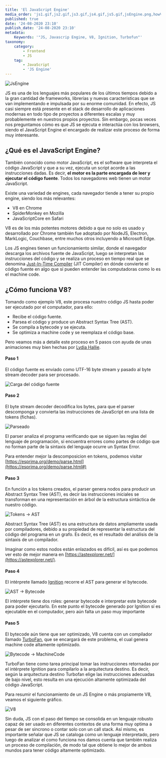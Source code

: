 ```yaml
---
title: 'El JavaScript Engine'
media_order: 'js1.gif,js2.gif,js3.gif,js4.gif,js5.gif,jsEngine.png,howV8Works.png'
published: true
date: '24-08-2020 23:10'
publish_date: '24-08-2020 23:10'
metadata:
    Keywords: '"JS, Javascrip Engine, V8, Ignition, Turbofun"'
taxonomy:
    category:
        - Frontend
        - JS
    tag:
        - JavaScript
        - 'JS Engine'
---
```


![JsEngine](jsEngine.png?classes=center-block)

JS es una de los lenguajes más populares de los últimos tiempos debido a la gran cantidad de frameworks, librerías y nuevas características que se van implementando e impulsada por su enorme comunidad. En efecto, JS casi siempre está presente en el stack de desarrollo de aplicaciones modernas en todo tipo de proyectos a diferentes escalas y muy probablemente en nuestros propios proyectos. Sin embargo, pocas veces nos preguntamos cómo es que JS se ejecuta e interactúa con los browsers, siendo el JavaScript Engine el encargado de realizar este proceso de forma muy interesante. 

## ¿Qué es el JavaScript Engine?  

También conocido como motor JavaScript, es el software que interpreta el código JavaScript y que a su vez, ejecuta un script acorde a las instrucciones dadas. Es decir, **el motor es la parte encargada de leer y ejecutar el código fuente**. Todos los navegadores web tienen un motor JavaScript.

Existe una variedad de engines, cada navegador tiende a tener su propio engine, siendo los más relevantes: 
* V8 en Chrome
* SpiderMonkey en Mozilla 
* JavaScriptCore en Safari

V8 es de los más potentes motores debido a que no solo es usado y desarrollado por Chrome también fue adoptado por NodeJS, Electron, MarkLogic, Couchbase, entre muchos otros incluyendo a Microsoft Edge.

Los JS engines tienen un funcionamiento similar, donde el navegador descarga los archivos fuente de JavaScript, luego se interpretan las instrucciones del código y se realiza un proceso en tiempo real que se denomina [Just-In-Time Compiler](https://www.freecodecamp.org/news/just-in-time-compilation-explained/) (JIT Compiler) en dónde convierte el código fuente en algo que sí pueden entender las computadoras como lo es el machine code.

## ¿Cómo funciona V8?
Tomando como ejemplo V8,  este procesa nuestro código JS hasta poder ser ejecutado por el computador, para ello:
* Recibe el código fuente.
* Parsea el código y produce un Abstract Syntax Tree (AST).
* Se compila a bytecode y se ejecuta.
* Se optimiza a machine code y se reemplaza el código base.

Pero veamos más a detalle este proceso en 5 pasos con ayuda de unas animaciones muy bien hechas por [Lydia Hallie](https://twitter.com/lydiahallie).

#### Paso 1
El código fuente es enviado como UTF-16 byte stream y pasado al byte stream decoder para ser procesado.

![Carga del código fuente](js1.gif?classes=center-block)

#### Paso 2
El byte stream decoder decodifica los bytes, para que el parser descomponga y convierta las instrucciones de JavaScript en una lista de tokens (fichas).

![Parseado](js2.gif?classes=center-block)

El parser analiza el programa verificando que se siguen las reglas del lenguaje de programación, si encuentra errores como partes de código que no forman parte de la sintaxis del lenguaje ocurre un Syntax Error.

Para entender mejor la descomposicion en tokens, podemos visitar [https://esprima.org/demo/parse.html](https://esprima.org/demo/parse.html#)

#### Paso 3
En función a los tokens creados, el parser genera nodos para producir un Abstract Syntax Tree (AST), es decir las instrucciones iniciales se transforman en una representación en árbol de la estructura sintáctica de nuestro código.

![Tokens -> AST](js3.gif?classes=center-block)

Abstract Syntax Tree (AST) es una estructura de datos ampliamente usada por compiladores, debido a su propiedad de representar la estructura del código del programa en un grafo. Es decir, es el resultado del análisis de la sintaxis de un compilador.

Imaginar como estos nodos están enlazados es difícil, así es que podemos ver esto de mejor manera en [https://astexplorer.net/](https://astexplorer.net/).

#### Paso 4
El intérprete llamado [Ignition](https://v8.dev/docs/ignition) recorre el AST para generar el bytecode. 

![AST -> Bytecode](js4.gif?classes=center-block)

El intérprete tiene dos roles: generar bytecode e interpretar este bytecode para poder ejecutarlo. En este punto el bytecode generado por Ignition sí es ejecutable en el computador, pero aún falta un paso muy importante

#### Paso 5
El bytecode aún tiene que ser optimizado, V8 cuenta con un compilador llamado [TurboFan](https://v8.dev/docs/turbofan), que se encargará de este problema, el cual genera machine code altamente optimizado. 

![Bytecode -> MachineCode](js5.gif?classes=center-block)

TurboFan tiene como tarea principal tomar las instrucciones retornadas por el intérprete Ignition para compilarlo a la arquitectura destino. Es decir, según la arquitectura destino Turbofan elige las instrucciones adecuadas de bajo nivel, esto  resulta en una ejecución altamente optimizada del código JavaScript.

Para resumir el funcionamiento de un JS Engine o más propiamente V8, veamos el siguiente gráfico.

![V8](howV8Works.png?classes=center-block)

Sin duda, JS con el paso del tiempo se consolida en un lenguaje robusto capaz de ser usado en diferentes contextos de una forma muy optima a pesar de ser sincrono o contar solo con un call stack. Así mismo, es importante señalar que JS se cataloga como un lenguaje interpretado, pero luego de analizar el como funciona nos damos cuenta que también realiza un proceso de compilación, de modo tal que obtiene lo mejor de ambos mundos para tener código altamente optimizado.

